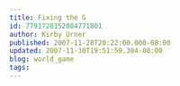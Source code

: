 ```yaml
---
title: Fixing the G
id: 7791728152084771801
author: Kirby Urner
published: 2007-11-28T20:22:00.000-08:00
updated: 2007-11-30T19:51:59.304-08:00
blog: world_game
tags: 
---
```


